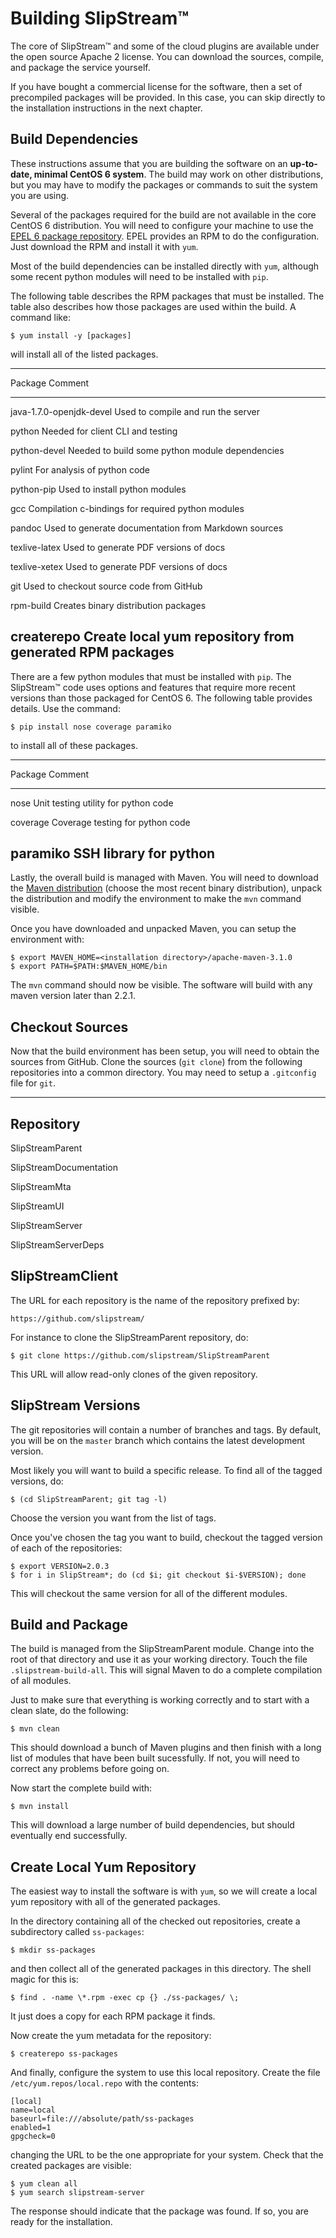 
# Building SlipStream™

The core of SlipStream™ and some of the cloud plugins are available
under the open source Apache 2 license.  You can download the sources,
compile, and package the service yourself.

If you have bought a commercial license for the software, then a set
of precompiled packages will be provided.  In this case, you can skip
directly to the installation instructions in the next chapter.

## Build Dependencies

These instructions assume that you are building the software on an
**up-to-date, minimal CentOS 6 system**.  The build may work on other
distributions, but you may have to modify the packages or commands to
suit the system you are using.

Several of the packages required for the build are not available in
the core CentOS 6 distribution.  You will need to configure your
machine to use the [EPEL 6 package repository][epel].  EPEL provides
an RPM to do the configuration.  Just download the RPM and install it
with `yum`.

Most of the build dependencies can be installed directly with `yum`,
although some recent python modules will need to be installed with
`pip`.

The following table describes the RPM packages that must be
installed.  The table also describes how those packages are used
within the build.  A command like:

    $ yum install -y [packages]

will install all of the listed packages.

------------------------------------------------------------------
Package                   Comment
------------------------  ----------------------------------------
java-1.7.0-openjdk-devel  Used to compile and run the server

python                    Needed for client CLI and testing

python-devel              Needed to build some python module
                          dependencies

pylint                    For analysis of python code

python-pip                Used to install python modules

gcc                       Compilation c-bindings for required
                          python modules

pandoc                    Used to generate documentation from
                          Markdown sources 

texlive-latex             Used to generate PDF versions of docs

texlive-xetex             Used to generate PDF versions of docs

git                       Used to checkout source code from 
                          GitHub

rpm-build                 Creates binary distribution packages

createrepo                Create local yum repository from 
                          generated RPM packages
------------------------------------------------------------------

There are a few python modules that must be installed with `pip`.  The
SlipStream™ code uses options and features that require more recent
versions than those packaged for CentOS 6.  The following table
provides details.  Use the command:

    $ pip install nose coverage paramiko

to install all of these packages.

------------------------------------------------------------------
Package                   Comment
------------------------  ----------------------------------------
nose                      Unit testing utility for python code

coverage                  Coverage testing for python code

paramiko                  SSH library for python
------------------------------------------------------------------

Lastly, the overall build is managed with Maven.  You will need to
download the [Maven distribution][mvn-download] (choose the most
recent binary distribution), unpack the distribution and modify the
environment to make the `mvn` command visible.

Once you have downloaded and unpacked Maven, you can setup the
environment with:

    $ export MAVEN_HOME=<installation directory>/apache-maven-3.1.0
    $ export PATH=$PATH:$MAVEN_HOME/bin

The `mvn` command should now be visible.  The software will build with
any maven version later than 2.2.1.

## Checkout Sources

Now that the build environment has been setup, you will need to obtain
the sources from GitHub.  Clone the sources (`git clone`) from the
following repositories into a common directory.  You may need to setup
a `.gitconfig` file for `git`. 

------------------------
Repository              
------------------------
SlipStreamParent

SlipStreamDocumentation

SlipStreamMta

SlipStreamUI

SlipStreamServer

SlipStreamServerDeps

SlipStreamClient
------------------------

The URL for each repository is the name of the repository prefixed by:

    https://github.com/slipstream/

For instance to clone the SlipStreamParent repository, do:

    $ git clone https://github.com/slipstream/SlipStreamParent

This URL will allow read-only clones of the given repository.

## SlipStream Versions

The git repositories will contain a number of branches and tags.  By
default, you will be on the `master` branch which contains the latest
development version.

Most likely you will want to build a specific release.  To find all of
the tagged versions, do:

    $ (cd SlipStreamParent; git tag -l)

Choose the version you want from the list of tags.

Once you've chosen the tag you want to build, checkout the tagged
version of each of the repositories:

    $ export VERSION=2.0.3
    $ for i in SlipStream*; do (cd $i; git checkout $i-$VERSION); done

This will checkout the same version for all of the different modules.

## Build and Package

The build is managed from the SlipStreamParent module.  Change into
the root of that directory and use it as your working directory.
Touch the file `.slipstream-build-all`.  This will signal Maven to do
a complete compilation of all modules.

Just to make sure that everything is working correctly and to start
with a clean slate, do the following:

    $ mvn clean

This should download a bunch of Maven plugins and then finish with a
long list of modules that have been built sucessfully.  If not, you
will need to correct any problems before going on.

Now start the complete build with:

    $ mvn install

This will download a large number of build dependencies, but should
eventually end successfully.

## Create Local Yum Repository

The easiest way to install the software is with `yum`, so we will
create a local yum repository with all of the generated packages.

In the directory containing all of the checked out repositories,
create a subdirectory called `ss-packages`:

    $ mkdir ss-packages

and then collect all of the generated packages in this directory.  The
shell magic for this is:

    $ find . -name \*.rpm -exec cp {} ./ss-packages/ \; 

It just does a copy for each RPM package it finds. 

Now create the yum metadata for the repository:

    $ createrepo ss-packages

And finally, configure the system to use this local repository.
Create the file `/etc/yum.repos/local.repo` with the contents:

    [local]
    name=local
    baseurl=file:///absolute/path/ss-packages
    enabled=1
    gpgcheck=0

changing the URL to be the one appropriate for your system.  Check
that the created packages are visible:

    $ yum clean all
    $ yum search slipstream-server

The response should indicate that the package was found.  If so, you
are ready for the installation. 


[epel]: http://fedoraproject.org/wiki/EPEL
[mvn-download]: http://maven.apache.org/download.cgi
